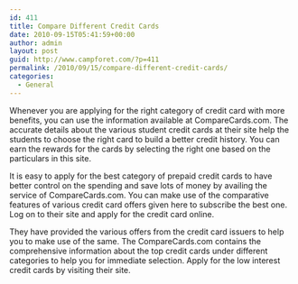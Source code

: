 ```yaml
---
id: 411
title: Compare Different Credit Cards
date: 2010-09-15T05:41:59+00:00
author: admin
layout: post
guid: http://www.campforet.com/?p=411
permalink: /2010/09/15/compare-different-credit-cards/
categories:
  - General
---
```

Whenever you are applying for the right category of credit card with more benefits, you can use the information available at CompareCards.com. The accurate details about the various student credit cards at their site help the students to choose the right card to build a better credit history. You can earn the rewards for the cards by selecting the right one based on the particulars in this site.

It is easy to apply for the best category of prepaid credit cards to have better control on the spending and save lots of money by availing the service of CompareCards.com. You can make use of the comparative features of various credit card offers given here to subscribe the best one. Log on to their site and apply for the credit card online.

They have provided the various offers from the credit card issuers to help you to make use of the same. The CompareCards.com contains the comprehensive information about the top credit cards under different categories to help you for immediate selection. Apply for the low interest credit cards by visiting their site.